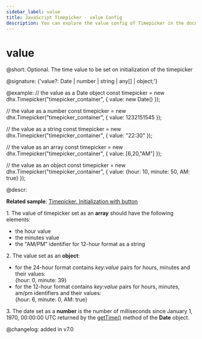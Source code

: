 ```yaml
---
sidebar_label: value
title: JavaScript Timepicker - value Config 
description: You can explore the value config of Timepicker in the documentation of the DHTMLX JavaScript UI library. Browse developer guides and API reference, try out code examples and live demos, and download a free 30-day evaluation version of DHTMLX Suite.
---
```


# value

@short: Optional. The time value to be set on initialization of the timepicker

@signature: {'value?: Date | number | string | any[] | object;'}

@example:
// the value as a Date object 
const timepicker = new dhx.Timepicker("timepicker_container", {
	value: new Date()
});

// the value as a number
const timepicker = new dhx.Timepicker("timepicker_container", {
	value: 1232151545
});

// the value as a string
const timepicker = new dhx.Timepicker("timepicker_container", {
	value: "22:30"
});

// the value as an array
const timepicker = new dhx.Timepicker("timepicker_container", {
	value: [6,20,"AM"]
});

// the value as an object
const timepicker = new dhx.Timepicker("timepicker_container", {
	value: {hour: 10, minute: 50, AM: true}
});

@descr:

**Related sample**: [Timepicker. Initialization with button](https://snippet.dhtmlx.com/3d5u4cxx)

1\. The value of timepicker set as an **array** should have the following elements:

- the hour value
- the minutes value
- the "AM/PM" identifier for 12-hour format as a string

2\. The value set as an **object**:

- for the 24-hour format contains *key:value* pairs for hours, minutes and their values: <br/>{hour: 0, minute: 39}
- for the 12-hour format contains *key:value* pairs for hours, minutes, am/pm identifiers and their values: <br/>{hour: 6, minute: 0, AM: true}

3\. The date set as a **number** is the number of milliseconds since January 1, 1970, 00:00:00 UTC returned by the [getTime()](https://developer.mozilla.org/en-US/docs/Web/JavaScript/Reference/Global_Objects/Date/getTime)
method of the **Date** object.

@changelog: added in v7.0

[comment]: # (@related: timepicker/configuration.md#initial-value)
